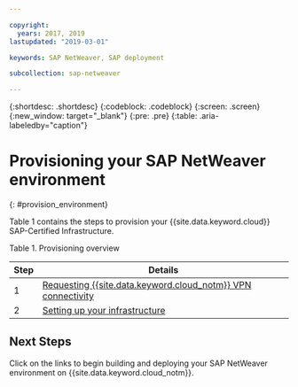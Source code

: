 ```yaml
---

copyright:
  years: 2017, 2019
lastupdated: "2019-03-01"

keywords: SAP NetWeaver, SAP deployment

subcollection: sap-netweaver

---
```


{:shortdesc: .shortdesc}
{:codeblock: .codeblock}
{:screen: .screen}
{:new_window: target="_blank"}
{:pre: .pre}
{:table: .aria-labeledby="caption"}


# Provisioning your SAP NetWeaver environment
{: #provision_environment}

Table 1 contains the steps to provision your {{site.data.keyword.cloud}} SAP-Certified Infrastructure.

Table 1. Provisioning overview

| Step | Details |
| --- | --- |
| 1 | [Requesting {{site.data.keyword.cloud_notm}} VPN connectivity](/docs/infrastructure/sap-netweaver?topic=sap-netweaver-request_vpn_connect#request_vpn_connect) |
| 2 | [Setting up your infrastructure](/docs/infrastructure/sap-netweaver?topic=sap-netweaver-set_up_infrastructure#set_up_infrastructure) |

## Next Steps

Click on the links to begin building and deploying your SAP NetWeaver environment on {{site.data.keyword.cloud_notm}}.
